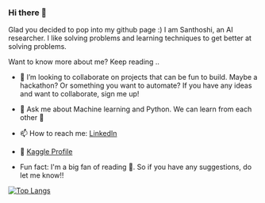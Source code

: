 ### Hi there 👋

Glad you decided to pop into my github page :) 
I am Santhoshi, an AI researcher. I like solving problems and learning techniques to get better at solving problems.

Want to know more about me? Keep reading ..

- 👯 I’m looking to collaborate on projects that can be fun to build. Maybe a hackathon? Or something you want to automate? If you have any ideas and want to collaborate, sign me up!

- 💬 Ask me about Machine learning and Python. We can learn from each other 🤗

- 📫 How to reach me: [LinkedIn](www.linkedin.com/in/santhoshi-ravichandran/)
- 🔬 [Kaggle Profile](https://www.kaggle.com/santhoshi2912)

- Fun fact: I'm a big fan of reading 📖. So if you have any suggestions, do let me know!!
<!--
**Santhoshi-Ravi/Santhoshi-Ravi** is a ✨ _special_ ✨ repository because its `README.md` (this file) appears on your GitHub profile.

Here are some ideas to get you started:

- 🔭 I’m currently working on ...

- 🌱 I’m currently learning Machine learning and Deep learning. CNN to be exact :p
- 👯 I’m looking to collaborate on projects that can be fun to build. Maybe a hackathon? Or something you want to automate? If you have any ideas and wanna collaborat, sign me up!
- 🤔 I’m looking for help with ...
- 💬 Ask me about ...
- 📫 How to reach me: ...
- 😄 Pronouns: ...
- ⚡ Fun fact: ...
-->
[![Top Langs](https://github-readme-stats.vercel.app/api/top-langs/?username=Santhoshi-Ravi&layout=compact&theme=radical)](https://github.com/anuraghazra/github-readme-stats)
